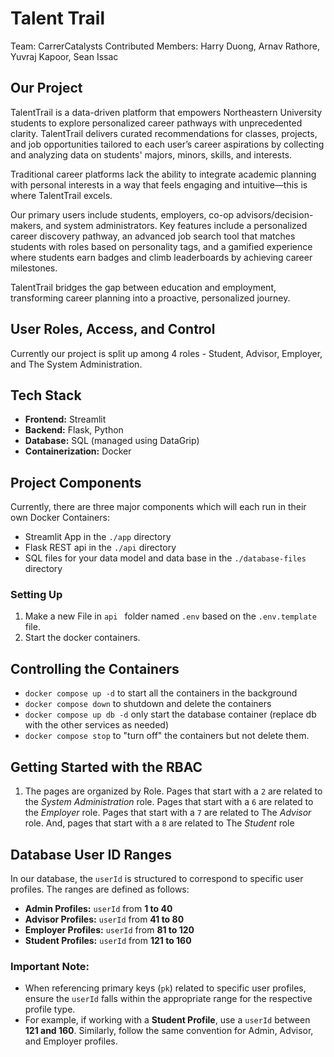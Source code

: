 # Talent Trail
Team: CarrerCatalysts
Contributed Members: Harry Duong, Arnav Rathore, Yuvraj Kapoor, Sean Issac

## Our Project

TalentTrail is a data-driven platform that empowers Northeastern University students 
to explore personalized career pathways with unprecedented clarity. 
TalentTrail delivers curated recommendations for classes, projects, and job opportunities 
tailored to each user’s career aspirations by collecting and analyzing data 
on students' majors, minors, skills, and interests. 
    
Traditional career platforms lack the ability to integrate academic planning with personal interests
in a way that feels engaging and intuitive—this is where TalentTrail excels.
    
Our primary users include students, employers, co-op advisors/decision-makers, and system administrators. 
Key features include a personalized career discovery pathway, 
an advanced job search tool that matches students with roles based on personality tags, 
and a gamified experience where students earn badges and climb leaderboards by achieving career milestones. 
    
TalentTrail bridges the gap between education and employment, 
transforming career planning into a proactive, personalized journey.

## User Roles, Access, and Control

Currently our project is split up among 4 roles - Student, Advisor, Employer, and The System Administration.

## Tech Stack

- **Frontend:** Streamlit
- **Backend:** Flask, Python
- **Database:** SQL (managed using DataGrip)
- **Containerization:** Docker

## Project Components

Currently, there are three major components which will each run in their own Docker Containers:

- Streamlit App in the `./app` directory
- Flask REST api in the `./api` directory
- SQL files for your data model and data base in the `./database-files` directory

### Setting Up

1. Make a new File in `api ` folder named `.env` based on the `.env.template` file.
2. Start the docker containers. 

## Controlling the Containers

- `docker compose up -d` to start all the containers in the background
- `docker compose down` to shutdown and delete the containers
- `docker compose up db -d` only start the database container (replace db with the other services as needed)
- `docker compose stop` to "turn off" the containers but not delete them.
  


## Getting Started with the RBAC 

1. The pages are organized by Role.  Pages that start with a `2` are related to the *System Administration* role.  Pages that start with a `6` are related to the *Employer* role.  Pages that start with a `7` are related to The *Advisor* role. And, pages that start with a `8` are related to The *Student* role

## Database User ID Ranges

In our database, the `userId` is structured to correspond to specific user profiles. The ranges are defined as follows:

- **Admin Profiles:** `userId` from **1 to 40**
- **Advisor Profiles:** `userId` from **41 to 80**
- **Employer Profiles:** `userId` from **81 to 120**
- **Student Profiles:** `userId` from **121 to 160**

### Important Note:
- When referencing primary keys (`pk`) related to specific user profiles, ensure the `userId` falls within the appropriate range for the respective profile type.
- For example, if working with a **Student Profile**, use a `userId` between **121 and 160**. Similarly, follow the same convention for Admin, Advisor, and Employer profiles.

